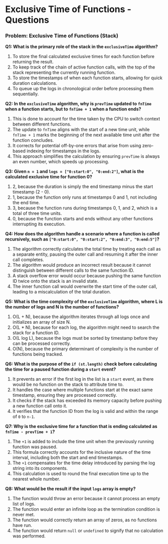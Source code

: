 
# Exclusive Time of Functions - Questions

### Problem: Exclusive Time of Functions (Stack)

**Q1: What is the primary role of the stack in the `exclusiveTime` algorithm?**
1. To store the final calculated exclusive times for each function before returning the result.
2. To keep track of the chain of active function calls, with the top of the stack representing the currently running function.
3. To store the timestamps of when each function starts, allowing for quick duration calculations.
4. To queue up the logs in chronological order before processing them sequentially.

**Q2: In the `exclusiveTime` algorithm, why is `prevTime` updated to `fnTime` when a function starts, but to `fnTime + 1` when a function ends?**
1. This is done to account for the time taken by the CPU to switch context between different functions.
2. The update to `fnTime` aligns with the start of a new time unit, while `fnTime + 1` marks the beginning of the next available time unit after the function concludes.
3. It corrects for potential off-by-one errors that arise from using zero-based indexing for timestamps in the logs.
4. This approach simplifies the calculation by ensuring `prevTime` is always an even number, which speeds up processing.

**Q3: Given `n = 1` and `logs = ["0:start:0", "0:end:2"]`, what is the calculated exclusive time for function 0?**
1. 2, because the duration is simply the end timestamp minus the start timestamp (2 - 0).
2. 1, because the function only runs at timestamps 0 and 1, not including the end time.
3. 3, because the function runs during timestamps 0, 1, and 2, which is a total of three time units.
4. 0, because the function starts and ends without any other functions interrupting its execution.

**Q4: How does the algorithm handle a scenario where a function is called recursively, such as `["0:start:0", "0:start:2", "0:end:3", "0:end:5"]`?**
1. The algorithm correctly calculates the total time by treating each call as a separate entity, pausing the outer call and resuming it after the inner call completes.
2. The algorithm would produce an incorrect result because it cannot distinguish between different calls to the same function ID.
3. A stack overflow error would occur because pushing the same function ID twice onto the stack is an invalid state.
4. The inner function call would overwrite the start time of the outer call, leading to a miscalculation of the total duration.

**Q5: What is the time complexity of the `exclusiveTime` algorithm, where L is the number of logs and N is the number of functions?**
1. O(L + N), because the algorithm iterates through all logs once and initializes an array of size N.
2. O(L * N), because for each log, the algorithm might need to search the stack for a function ID.
3. O(L log L), because the logs must be sorted by timestamp before they can be processed correctly.
4. O(N), because the primary determinant of complexity is the number of functions being tracked.

**Q6: What is the purpose of the `if (st.length)` check before calculating the time for a paused function during a `start` event?**
1. It prevents an error if the first log in the list is a `start` event, as there would be no function on the stack to attribute time to.
2. It handles the case where multiple functions start at the exact same timestamp, ensuring they are processed correctly.
3. It checks if the stack has exceeded its memory capacity before pushing a new function call onto it.
4. It verifies that the function ID from the log is valid and within the range of `0` to `n-1`.

**Q7: Why is the exclusive time for a function that is ending calculated as `fnTime - prevTime + 1`?**
1. The `+1` is added to include the time unit when the previously running function was paused.
2. This formula correctly accounts for the inclusive nature of the time interval, including both the start and end timestamps.
3. The `+1` compensates for the time delay introduced by parsing the log string into its components.
4. This calculation is used to round the final execution time up to the nearest whole number.

**Q8: What would be the result if the input `logs` array is empty?**
1. The function would throw an error because it cannot process an empty list of logs.
2. The function would enter an infinite loop as the termination condition is never met.
3. The function would correctly return an array of zeros, as no functions have run.
4. The function would return `null` or `undefined` to signify that no calculation was performed.
